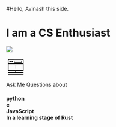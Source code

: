 #Hello, Avinash this side.

<h1>
I am a CS Enthusiast
  </h1>
 <img src = https://source.unsplash.com/1200x400/?web-development >
 
 <svg xmlns="http://www.w3.org/2000/svg" x="0px" y="0px"
width="50" height="50"
viewBox="0 0 172 172"
style=" fill:#000000;"><g fill="none" fill-rule="nonzero" stroke="none" stroke-width="1" stroke-linecap="butt" stroke-linejoin="miter" stroke-miterlimit="10" stroke-dasharray="" stroke-dashoffset="0" font-family="none" font-weight="none" font-size="none" text-anchor="none" style="mix-blend-mode: normal"><path d="M0,172v-172h172v172z" fill="none"></path><g fill="#000000"><path d="M23.54922,13.76c-5.39736,0 -9.78922,4.46695 -9.78922,9.95719v96.68281c0,1.89888 1.54112,3.44 3.44,3.44h65.36v13.76h-65.36c-1.24059,-0.01754 -2.39452,0.63425 -3.01993,1.7058c-0.62541,1.07155 -0.62541,2.39684 0,3.46839c0.62541,1.07155 1.77935,1.72335 3.01993,1.7058h68.22219c0.37149,0.0614 0.75054,0.0614 1.12203,0h68.25578c1.24059,0.01754 2.39452,-0.63425 3.01993,-1.7058c0.62541,-1.07155 0.62541,-2.39684 0,-3.46839c-0.62541,-1.07155 -1.77935,-1.72335 -3.01993,-1.7058h-65.36v-13.76h65.36c1.89888,0 3.44,-1.54112 3.44,-3.44v-96.68281c0,-5.49024 -4.39186,-9.95719 -9.78922,-9.95719zM23.54922,20.64h124.90156c1.60648,0 2.90922,1.38127 2.90922,3.07719v31.32281h-130.72v-31.32281c0,-1.69592 1.30274,-3.07719 2.90922,-3.07719zM68.8,27.52v3.44v17.2h75.68v-20.64zM34.4,30.96c-3.79972,0 -6.88,3.08028 -6.88,6.88c0,3.79972 3.08028,6.88 6.88,6.88c3.79972,0 6.88,-3.08028 6.88,-6.88c0,-3.79972 -3.08028,-6.88 -6.88,-6.88zM55.04,30.96c-3.79972,0 -6.88,3.08028 -6.88,6.88c0,3.79972 3.08028,6.88 6.88,6.88c3.79972,0 6.88,-3.08028 6.88,-6.88c0,-3.79972 -3.08028,-6.88 -6.88,-6.88zM75.68,34.4h61.92v6.88h-61.92zM20.64,61.92h130.72v55.04h-64.82922c-0.19315,-0.03228 -0.3887,-0.04802 -0.58453,-0.04703c-0.16665,0.00361 -0.33282,0.01933 -0.49719,0.04703h-64.80906zM17.2,151.36c-1.24059,-0.01754 -2.39452,0.63425 -3.01993,1.7058c-0.62541,1.07155 -0.62541,2.39684 0,3.46839c0.62541,1.07155 1.77935,1.72335 3.01993,1.7058h137.6c1.24059,0.01754 2.39452,-0.63425 3.01993,-1.7058c0.62541,-1.07155 0.62541,-2.39684 0,-3.46839c-0.62541,-1.07155 -1.77935,-1.72335 -3.01993,-1.7058z"></path></g><g fill="#cccccc"><path d="M99.195,68.94v3.7h-10.97v30.42h-4.48v-30.42h-10.94v-3.7z"></path></g></g></svg>

<p>
Ask Me Questions about
<h4>
    python<br>
    c<br>
    JavaScript<br>
    In a learning stage of Rust<br>
    
  </h4></p>
  
